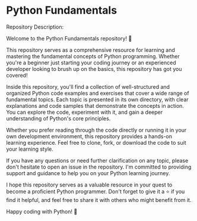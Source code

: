# Python Fundamentals

Repository Description:

Welcome to the Python Fundamentals repository! 🐍

This repository serves as a comprehensive resource for learning and mastering the fundamental concepts of Python programming. Whether you're a beginner just starting your coding journey or an experienced developer looking to brush up on the basics, this repository has got you covered!

Inside this repository, you'll find a collection of well-structured and organized Python code examples and exercises that cover a wide range of fundamental topics. 
Each topic is presented in its own directory, with clear explanations and code samples that demonstrate the concepts in action. You can explore the code, experiment with it, and gain a deeper understanding of Python's core principles.

Whether you prefer reading through the code directly or running it in your own development environment, this repository provides a hands-on learning experience. Feel free to clone, fork, or download the code to suit your learning style.

If you have any questions or need further clarification on any topic, please don't hesitate to open an issue in the repository. I'm committed to providing support and guidance to help you on your Python learning journey.

I hope this repository serves as a valuable resource in your quest to become a proficient Python programmer. Don't forget to give it a ⭐️ if you find it helpful, and feel free to share it with others who might benefit from it.

Happy coding with Python! 🚀


